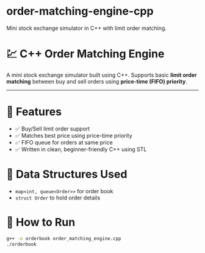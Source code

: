 # order-matching-engine-cpp
 Mini stock exchange simulator in C++ with limit order matching.

# 💹 C++ Order Matching Engine

A mini stock exchange simulator built using C++. Supports basic **limit order matching** between buy and sell orders using **price-time (FIFO) priority**.

---

# 📌 Features
- ✅ Buy/Sell limit order support
- ✅ Matches best price using price-time priority
- ✅ FIFO queue for orders at same price
- ✅ Written in clean, beginner-friendly C++ using STL



# 🧠 Data Structures Used
- `map<int, queue<Order>>` for order book
- `struct Order` to hold order details



# 🚀 How to Run

```bash
g++ -o orderbook order_matching_engine.cpp
./orderbook
